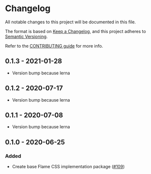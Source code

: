 # Changelog

All notable changes to this project will be documented in this file.

The format is based on [Keep a Changelog](https://keepachangelog.com/en/1.0.0/),
and this project adheres to [Semantic Versioning](https://semver.org/spec/v2.0.0.html).

Refer to the [CONTRIBUTING guide](https://github.com/lightspeed/flame/blob/master/.github/CONTRIBUTING.md) for more info.

## 0.1.3 - 2021-01-28

- Version bump because lerna

## 0.1.2 - 2020-07-17

- Version bump because lerna

## 0.1.1 - 2020-07-08

- Version bump because lerna

## 0.1.0 - 2020-06-25

### Added

- Create base Flame CSS implementation package ([#109](https://github.com/lightspeed/flame/pull/109))
